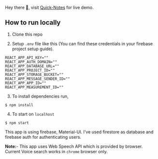 Hey there 👋, visit [Quick-Notes](https://quick-notes-1748a.web.app/) for live demo.

## How to run locally

1. Clone this repo

2. Setup `.env` file like this (You can find these credentials in your firebase project setup guide).

```
REACT_APP_API_KEY=""
REACT_APP_AUTH_DOMAIN=""
REACT_APP_DATABASE_URL=""
REACT_APP_PROJECT_ID=""
REACT_APP_STORAGE_BUCKET=""
REACT_APP_MESSAGE_SENDER_ID=""
REACT_APP_APP_ID=""
REACT_APP_MEASUREMENT_ID=""
```

3. To install dependencies run,

```
$ npm install
```

4. To start on `localhost`

```
$ npm start
```

This app is using firebase, Material-UI. I've used firestore as database and firebase auth for authenticating users.

**Note:**- This app uses Web Speech API which is provided by browser. Current Voice search works in `chrome` browser only.
